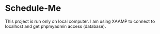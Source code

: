 # Schedule-Me

This project is run only on local computer. I am using XAAMP to connect to localhost and get phpmyadmin access (database).
